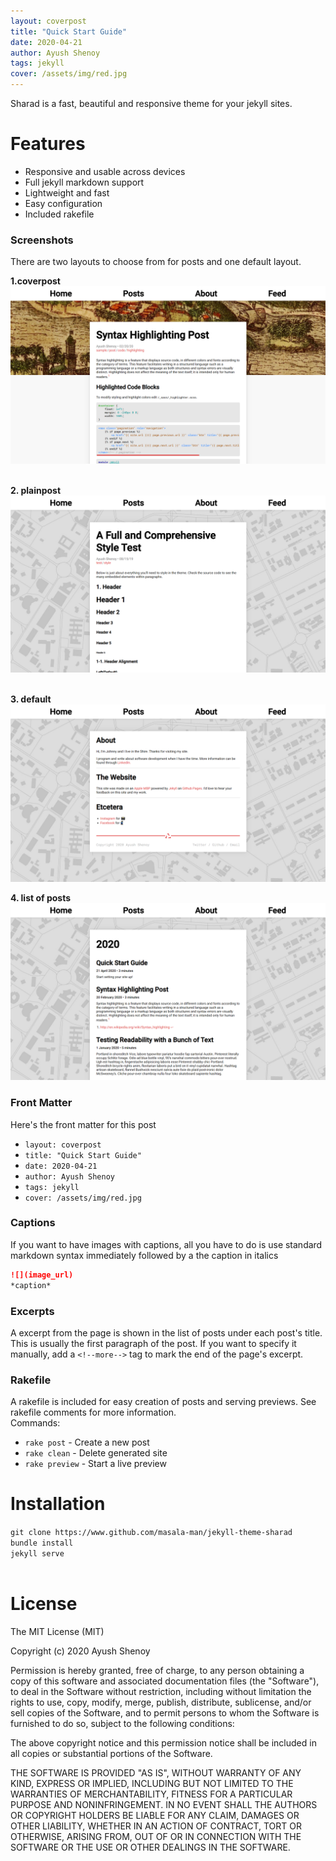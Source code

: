 ```yaml
---
layout: coverpost
title: "Quick Start Guide"
date: 2020-04-21
author: Ayush Shenoy
tags: jekyll
cover: /assets/img/red.jpg
---
```


Sharad is a fast, beautiful and responsive theme for your jekyll sites.
<!--more-->

# Features

- Responsive and usable across devices
- Full jekyll markdown support
- Lightweight and fast
- Easy configuration
- Included rakefile

### Screenshots

There are two layouts to choose from for posts and one default layout.

**1.coverpost**
![](/assets/img/coverpost.png)  
<br>

**2. plainpost**
![](/assets/img/plainpost.png)  
<br>

**3. default**
![](/assets/img/default.png)
<br>

**4. list of posts**
![](/assets/img/posts.png)

### Front Matter

Here's the front matter for this post

- `layout: coverpost`
- `title: "Quick Start Guide"`
- `date: 2020-04-21`
- `author: Ayush Shenoy`
- `tags: jekyll`
- `cover: /assets/img/red.jpg`

### Captions

If you want to have images with captions, all you have to do is use standard markdown syntax immediately followed by a the caption in italics

```md
![](image_url)
*caption*
```

### Excerpts

A excerpt from the page is shown in the list of posts under each post's title. This is usually the first paragraph of the post. If you want to specify it manually, add a `<!--more-->` tag to mark the end of the page's excerpt.

### Rakefile

A rakefile is included for easy creation of posts and serving previews. See rakefile comments for more information.   
Commands:  
- `rake post` - Create a new post
- `rake clean` - Delete generated site
- `rake preview` - Start a live preview

# Installation

`git clone https://www.github.com/masala-man/jekyll-theme-sharad`  
`bundle install`  
`jekyll serve`  <br><br>

# License

The MIT License (MIT)

Copyright (c) 2020 Ayush Shenoy

Permission is hereby granted, free of charge, to any person obtaining a copy
of this software and associated documentation files (the "Software"), to deal
in the Software without restriction, including without limitation the rights
to use, copy, modify, merge, publish, distribute, sublicense, and/or sell
copies of the Software, and to permit persons to whom the Software is
furnished to do so, subject to the following conditions:

The above copyright notice and this permission notice shall be included in all
copies or substantial portions of the Software.

THE SOFTWARE IS PROVIDED "AS IS", WITHOUT WARRANTY OF ANY KIND, EXPRESS OR
IMPLIED, INCLUDING BUT NOT LIMITED TO THE WARRANTIES OF MERCHANTABILITY,
FITNESS FOR A PARTICULAR PURPOSE AND NONINFRINGEMENT. IN NO EVENT SHALL THE
AUTHORS OR COPYRIGHT HOLDERS BE LIABLE FOR ANY CLAIM, DAMAGES OR OTHER
LIABILITY, WHETHER IN AN ACTION OF CONTRACT, TORT OR OTHERWISE, ARISING FROM,
OUT OF OR IN CONNECTION WITH THE SOFTWARE OR THE USE OR OTHER DEALINGS IN THE
SOFTWARE.
